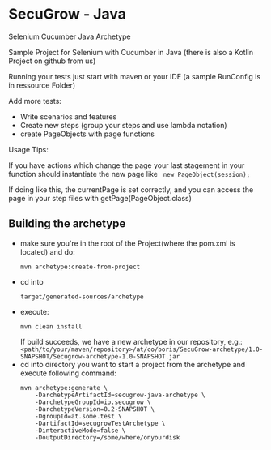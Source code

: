 # SecuGrow - Java

Selenium Cucumber Java Archetype

Sample Project for Selenium with Cucumber in Java (there is also a Kotlin Project on github from us)

Running your tests just start with maven or your IDE (a sample RunConfig is in ressource Folder)

Add more tests:

* Write scenarios and features
* Create new steps (group your steps and use lambda notation)
* create PageObjects with page functions

Usage Tips:

If you have actions which change the page your last stagement in your function should instantiate the new page like
``` new PageObject(session);```

If doing like this, the currentPage is set correctly, and you can access the page in your step files with getPage(PageObject.class)

## Building the archetype

- make sure you're in the root of the Project(where the pom.xml is located) and do:
  ```shell
  mvn archetype:create-from-project
  ```
- cd into
  ```
  target/generated-sources/archetype
  ``` 
- execute:
  ```shell
  mvn clean install
  ```  
  If build succeeds, we have a new archetype in our repository,
  e.g.: `<path/to/your/maven/repository>/at/co/boris/SecuGrow-archetype/1.0-SNAPSHOT/Secugrow-archetype-1.0-SNAPSHOT.jar`
- cd into directory you want to start a project from the archetype and execute following command:
  ```shell
  mvn archetype:generate \
      -DarchetypeArtifactId=secugrow-java-archetype \
      -DarchetypeGroupId=io.secugrow \
      -DarchetypeVersion=0.2-SNAPSHOT \
      -DgroupId=at.some.test \
      -DartifactId=secugrowTestArchetype \
      -DinteractiveMode=false \
      -DoutputDirectory=/some/where/onyourdisk

  ```

